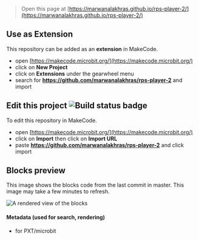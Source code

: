 
> Open this page at [https://marwanalakhras.github.io/rps-player-2/](https://marwanalakhras.github.io/rps-player-2/)

## Use as Extension

This repository can be added as an **extension** in MakeCode.

* open [https://makecode.microbit.org/](https://makecode.microbit.org/)
* click on **New Project**
* click on **Extensions** under the gearwheel menu
* search for **https://github.com/marwanalakhras/rps-player-2** and import

## Edit this project ![Build status badge](https://github.com/marwanalakhras/rps-player-2/workflows/MakeCode/badge.svg)

To edit this repository in MakeCode.

* open [https://makecode.microbit.org/](https://makecode.microbit.org/)
* click on **Import** then click on **Import URL**
* paste **https://github.com/marwanalakhras/rps-player-2** and click import

## Blocks preview

This image shows the blocks code from the last commit in master.
This image may take a few minutes to refresh.

![A rendered view of the blocks](https://github.com/marwanalakhras/rps-player-2/raw/master/.github/makecode/blocks.png)

#### Metadata (used for search, rendering)

* for PXT/microbit
<script src="https://makecode.com/gh-pages-embed.js"></script><script>makeCodeRender("{{ site.makecode.home_url }}", "{{ site.github.owner_name }}/{{ site.github.repository_name }}");</script>
